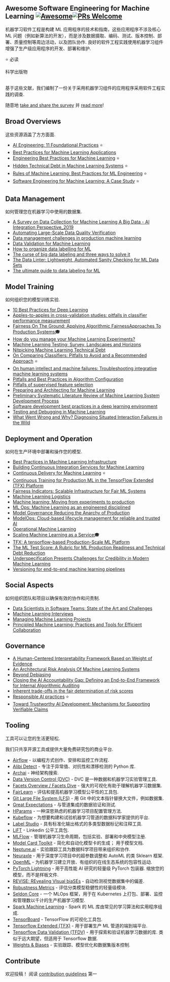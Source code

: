 <div class="github-widget" data-repo="SE-ML/awesome-seml"></div>

## Awesome Software Engineering for Machine Learning [![Awesome](https://awesome.re/badge-flat2.svg)](https://awesome.re)[![PRs Welcome](https://img.shields.io/badge/PRs-welcome-brightgreen.svg?style=flat-square)](https://github.com/SE-ML/awesome-seml/blob/master/contributing.md)

机器学习软件工程是构建 ML 应用程序的技术和指南，这些应用程序不涉及核心 ML 问题（例如新算法的开发），而是涉及数据摄取、编码、测试、版本控制、部署、质量控制等周边活动，以及团队协作.
良好的软件工程实践使用机器学习组件增强了生产级应用程序的开发、部署和维护.

⭐ 必读

 科学出版物


<br>
基于这些文献，我们编制了一份关于采用机器学习组件的应用程序采用软件工程实践的调查.


随意地 [take and share the survey](https://se-ml.github.io/survey) 并 [read more](https://se-ml.github.io/practices)!





## Broad Overviews

这些资源涵盖了方方面面.
- [AI Engineering: 11 Foundational Practices](https://resources.sei.cmu.edu/asset_files/WhitePaper/2019_019_001_634648.pdf) ⭐
- [Best Practices for Machine Learning Applications](https://pdfs.semanticscholar.org/2869/6212a4a204783e9dd3953f06e103c02c6972.pdf)
- [Engineering Best Practices for Machine Learning](https://se-ml.github.io/practices/) ⭐
- [Hidden Technical Debt in Machine Learning Systems](https://papers.nips.cc/paper/5656-hidden-technical-debt-in-machine-learning-systems.pdf) ⭐
- [Rules of Machine Learning: Best Practices for ML Engineering](https://developers.google.com/machine-learning/guides/rules-of-ml) ⭐
- [Software Engineering for Machine Learning: A Case Study](https://www.microsoft.com/en-us/research/publication/software-engineering-for-machine-learning-a-case-study/) ⭐


## Data Management

如何管理您在机器学习中使用的数据集.

- [A Survey on Data Collection for Machine Learning A Big Data - AI Integration Perspective_2019](https://deepai.org/publication/a-survey-on-data-collection-for-machine-learning-a-big-data-ai-integration-perspective) 
- [Automating Large-Scale Data Quality Verification](http://www.vldb.org/pvldb/vol11/p1781-schelter.pdf) 
- [Data management challenges in production machine learning](https://static.googleusercontent.com/media/research.google.com/en//pubs/archive/46178.pdf)
- [Data Validation for Machine Learning](https://mlsys.org/Conferences/2019/doc/2019/167.pdf) 
- [How to organize data labelling for ML](https://www.altexsoft.com/blognp/datascience/how-to-organize-data-labeling-for-machine-learning-approaches-and-tools/)
- [The curse of big data labeling and three ways to solve it](https://aws.amazon.com/blogs/apn/the-curse-of-big-data-labeling-and-three-ways-to-solve-it/)
- [The Data Linter: Lightweight, Automated Sanity Checking for ML Data Sets](http://learningsys.org/nips17/assets/papers/paper_19.pdf) 
- [The ultimate guide to data labeling for ML](https://www.cloudfactory.com/data-labeling-guide)


## Model Training

如何组织您的模型训练实验.

- [10 Best Practices for Deep Learning](https://nanonets.com/blog/10-best-practices-deep-learning/#track-model-experiments)
- [Apples-to-apples in cross-validation studies: pitfalls in classifier performance measurement](https://dl.acm.org/doi/abs/10.1145/1882471.1882479) 
- [Fairness On The Ground: Applying Algorithmic FairnessApproaches To Production Systems](https://scontent-amt2-1.xx.fbcdn.net/v/t39.8562-6/159714417_1180893265647073_4215201353052552221_n.pdf?_nc_cat=111&ccb=1-3&_nc_sid=ae5e01&_nc_ohc=6WFnNMmyp68AX95bRHk&_nc_ht=scontent-amt2-1.xx&oh=7a548f822e659b7bb2f58a511c30ee19&oe=606F33AD)🎓
- [How do you manage your Machine Learning Experiments?](https://medium.com/@hadyelsahar/how-do-you-manage-your-machine-learning-experiments-ab87508348ac)
- [Machine Learning Testing: Survey, Landscapes and Horizons](https://arxiv.org/pdf/1906.10742.pdf) 
- [Nitpicking Machine Learning Technical Debt](https://matthewmcateer.me/blog/machine-learning-technical-debt/)
- [On Comparing Classifiers: Pitfalls to Avoid and a Recommended Approach](https://link.springer.com/article/10.1023/A:1009752403260) ⭐
- [On human intellect and machine failures: Troubleshooting integrative machine learning systems](https://arxiv.org/pdf/1611.08309.pdf) 
- [Pitfalls and Best Practices in Algorithm Configuration](https://www.jair.org/index.php/jair/article/download/11420/26488/) 
- [Pitfalls of supervised feature selection](https://academic.oup.com/bioinformatics/article/26/3/440/213774) 
- [Preparing and Architecting for Machine Learning](https://www.gartner.com/en/documents/3889770/preparing-and-architecting-for-machine-learning-2018-upd)
- [Preliminary Systematic Literature Review of Machine Learning System Development Process](https://arxiv.org/abs/1910.05528) 
- [Software development best practices in a deep learning environment](https://towardsdatascience.com/software-development-best-practices-in-a-deep-learning-environment-a1769e9859b1)
- [Testing and Debugging in Machine Learning](https://developers.google.com/machine-learning/testing-debugging)
- [What Went Wrong and Why? Diagnosing Situated Interaction Failures in the Wild](https://www.microsoft.com/en-us/research/publication/what-went-wrong-and-why-diagnosing-situated-interaction-failures-in-the-wild/) 


## Deployment and Operation

如何在生产环境中部署和操作您的模型.

- [Best Practices in Machine Learning Infrastructure](https://algorithmia.com/blog/best-practices-in-machine-learning-infrastructure)
- [Building Continuous Integration Services for Machine Learning](http://pages.cs.wisc.edu/~wentaowu/papers/kdd20-ci-for-ml.pdf) 
- [Continuous Delivery for Machine Learning](https://martinfowler.com/articles/cd4ml.html) ⭐
- [Continuous Training for Production ML in the TensorFlow Extended (TFX) Platform](https://www.usenix.org/system/files/opml19papers-baylor.pdf) 
- [Fairness Indicators: Scalable Infrastructure for Fair ML Systems](https://ai.googleblog.com/2019/12/fairness-indicators-scalable.html) 
- [Machine Learning Logistics](https://mapr.com/ebook/machine-learning-logistics/)
- [Machine learning: Moving from experiments to production](https://blog.codecentric.de/en/2019/03/machine-learning-experiments-production/)
- [ML Ops: Machine Learning as an engineered disciplined](https://towardsdatascience.com/ml-ops-machine-learning-as-an-engineering-discipline-b86ca4874a3f)
- [Model Governance Reducing the Anarchy of Production](https://www.usenix.org/conference/atc18/presentation/sridhar) 
- [ModelOps: Cloud-based lifecycle management for reliable and trusted AI](http://hummer.io/docs/2019-ic2e-modelops.pdf)
- [Operational Machine Learning](https://www.kdnuggets.com/2018/04/operational-machine-learning-successful-mlops.html)
- [Scaling Machine Learning as a Service](http://proceedings.mlr.press/v67/li17a/li17a.pdf)🎓
- [TFX: A tensorflow-based Production-Scale ML Platform](https://dl.acm.org/doi/pdf/10.1145/3097983.3098021?download=true) 
- [The ML Test Score: A Rubric for ML Production Readiness and Technical Debt Reduction](https://research.google/pubs/pub46555/) 
- [Underspecification Presents Challenges for Credibility in Modern Machine Learning](https://arxiv.org/abs/2011.03395) 
- [Versioning for end-to-end machine learning pipelines](https://doi.org/10.1145/3076246.3076248) 



## Social Aspects

如何组织团队和项目以确保有效的协作和问责制.

- [Data Scientists in Software Teams: State of the Art and Challenges](http://web.cs.ucla.edu/~miryung/Publications/tse2017-datascientists.pdf) 
- [Machine Learning Interviews](https://github.com/chiphuyen/machine-learning-systems-design/blob/master/build/build1/consolidated.pdf)
- [Managing Machine Learning Projects](https://d1.awsstatic.com/whitepapers/aws-managing-ml-projects.pdf)
- [Principled Machine Learning: Practices and Tools for Efficient Collaboration](https://dev.to/robogeek/principled-machine-learning-4eho)


## Governance
- [A Human-Centered Interpretability Framework Based on Weight of Evidence](https://arxiv.org/pdf/2104.13299.pdf) 
- [An Architectural Risk Analysis Of Machine Learning Systems](https://berryvilleiml.com/docs/ara.pdf) 
- [Beyond Debiasing](https://complexdiscovery.com/wp-content/uploads/2021/09/EDRi-Beyond-Debiasing-Report.pdf)
- [Closing the AI Accountability Gap: Defining an End-to-End Framework for Internal Algorithmic Auditing](https://dl.acm.org/doi/pdf/10.1145/3351095.3372873) 
- [Inherent trade-offs in the fair determination of risk scores](https://arxiv.org/abs/1609.05807) 
- [Responsible AI practices](https://ai.google/responsibilities/responsible-ai-practices/) ⭐
- [Toward Trustworthy AI Development: Mechanisms for Supporting Verifiable Claims](https://arxiv.org/abs/2004.07213)

## Tooling

工具可以让您的生活更轻松.

我们只共享开源工具或提供大量免费研究包的商业平台.

- [Airflow](https://airflow.apache.org/) - 以编程方式创作、安排和监控工作流程.
- [Alibi Detect](https://github.com/SeldonIO/alibi-detect) - 专注于异常值、对抗性和漂移检测的 Python 库.
- [Archai](https://github.com/microsoft/archai) - 神经架构搜索.
- [Data Version Control (DVC)](https://dvc.org/) - DVC 是一种数据和机器学习实验管理工具.
- [Facets Overview / Facets Dive](https://pair-code.github.io/facets/) - 强大的可视化有助于理解机器学习数据集.
- [FairLearn](https://fairlearn.github.io/) - 评估和提高机器学习模型公平性的工具包.
- [Git Large File System (LFS)](https://git-lfs.github.com/) - 用 Git 中的文本指针替换大文件，例如数据集.
- [Great Expectations](https://github.com/great-expectations/great_expectations) - 与管道集成的数据验证和测试.
- [HParams](https://github.com/PetrochukM/HParams) - 一种深思熟虑的机器学习项目配置管理方法.
- [Kubeflow](https://www.kubeflow.org/) - 为想要构建和试验机器学习管道的数据科学家提供的平台.
- [Label Studio](https://github.com/heartexlabs/label-studio) - 具有标准化输出格式的多类型数据标记和注释工具.
- [LiFT](https://github.com/linkedin/LiFT) - Linkedin 公平工具包.
- [MLFlow](https://mlflow.org/) - 管理机器学习生命周期，包括实验、部署和中央模型注册.
- [Model Card Toolkit](https://github.com/tensorflow/model-card-toolkit)  - 简化和自动化模型卡的生成； 用于模型文档.
- [Neptune.ai](https://neptune.ai/) - 实验跟踪工具为数据科学项目带来组织和协作.
- [Neuraxle](https://github.com/Neuraxio/Neuraxle) - 用于深度学习项目中的超参数调整和 AutoML 的类 Sklearn 框架.
- [OpenML](https://www.openml.org) - 为机器学习建立开放、有组织的在线生态系统的包容性运动.
- [PyTorch Lightning](https://github.com/PyTorchLightning/pytorch-lightning)  - 用于高性能 AI 研究的轻量级 PyTorch 包装器. 缩放您的模型，而不是样板文件.
- [REVISE: REvealing VIsual biaSEs](https://github.com/princetonvisualai/revise-tool) - 自动检测视觉数据集中的偏差.
- [Robustness Metrics](https://github.com/google-research/robustness_metrics) - 评估分类模型稳健性的轻量级模块.
- [Seldon Core](https://github.com/SeldonIO/seldon-core) - 一个 MLOps 框架，用于在 Kubernetes 上打包、部署、监控和管理数以千计的生产机器学习模型.
- [Spark Machine Learning](https://spark.apache.org/mllib/) - Spark 的 ML 库由常见的学习算法和实用程序组成.
- [TensorBoard](https://www.tensorflow.org/tensorboard/) - TensorFlow 的可视化工具包.
- [Tensorflow Extended (TFX)](https://www.tensorflow.org/tfx/) - 用于部署生产 ML 管道的端到端平台.
- [Tensorflow Data Validation (TFDV)](https://github.com/tensorflow/data-validation)  - 用于探索和验证机器学习数据的库. 类似于远大期望，但适用于 Tensorflow 数据.
- [Weights & Biases](https://www.wandb.com/) - 实验跟踪、模型优化和数据集版本控制.


## Contribute

欢迎投稿！ 阅读 [contribution guidelines](https://github.com/SE-ML/awesome-seml/blob/master/contributing.md) 第一
